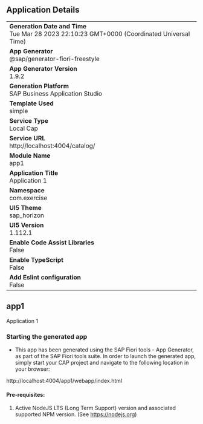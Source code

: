 ## Application Details
|               |
| ------------- |
|**Generation Date and Time**<br>Tue Mar 28 2023 22:10:23 GMT+0000 (Coordinated Universal Time)|
|**App Generator**<br>@sap/generator-fiori-freestyle|
|**App Generator Version**<br>1.9.2|
|**Generation Platform**<br>SAP Business Application Studio|
|**Template Used**<br>simple|
|**Service Type**<br>Local Cap|
|**Service URL**<br>http://localhost:4004/catalog/
|**Module Name**<br>app1|
|**Application Title**<br>Application 1|
|**Namespace**<br>com.exercise|
|**UI5 Theme**<br>sap_horizon|
|**UI5 Version**<br>1.112.1|
|**Enable Code Assist Libraries**<br>False|
|**Enable TypeScript**<br>False|
|**Add Eslint configuration**<br>False|

## app1

Application 1

### Starting the generated app

-   This app has been generated using the SAP Fiori tools - App Generator, as part of the SAP Fiori tools suite.  In order to launch the generated app, simply start your CAP project and navigate to the following location in your browser:

http://localhost:4004/app1/webapp/index.html

#### Pre-requisites:

1. Active NodeJS LTS (Long Term Support) version and associated supported NPM version.  (See https://nodejs.org)


